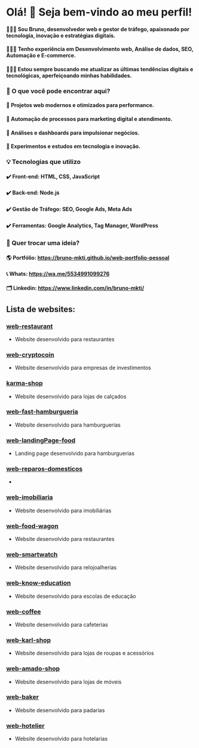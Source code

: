 # Olá! 👋 Seja bem-vindo ao meu perfil!
#### 👨🏻‍💻 Sou Bruno, desenvolvedor web e gestor de tráfego, apaixonado por tecnologia, inovação e estratégias digitais. 
#### 👨🏻‍💻 Tenho experiência em Desenvolvimento web, Análise de dados, SEO, Automação e E-commerce.
#### 👨🏻‍💻 Estou sempre buscando me atualizar as últimas tendências digitais e tecnológicas, aperfeiçoando minhas habilidades.

### 🚀 O que você pode encontrar aqui?
#### 🔹 Projetos web modernos e otimizados para performance.
#### 🔹 Automação de processos para marketing digital e atendimento.
#### 🔹 Análises e dashboards para impulsionar negócios.
#### 🔹 Experimentos e estudos em tecnologia e inovação.

### 💡 Tecnologias que utilizo
#### ✔️ Front-end: HTML, CSS, JavaScript
#### ✔️ Back-end: Node.js
#### ✔️ Gestão de Tráfego: SEO, Google Ads, Meta Ads
#### ✔️ Ferramentas: Google Analytics, Tag Manager, WordPress

### 📢 Quer trocar uma ideia?
#### 🌎 Portfólio: https://bruno-mkti.github.io/web-portfolio-pessoal
#### 📞 Whats: https://wa.me/5534991099276
#### 🗂 Linkedin: https://www.linkedin.com/in/bruno-mkti/

## Lista de websites:
### [web-restaurant](https://bruno-mkti.github.io/web-restaurant)
- Website desenvolvido para restaurantes

### [web-cryptocoin](https://bruno-mkti.github.io/web-cryptocoin)
- Website desenvolvido para empresas de investimentos

### [karma-shop](https://bruno-mkti.github.io/web-karma-shop)
- Website desenvolvido para lojas de calçados

### [web-fast-hamburgueria](https://bruno-mkti.github.io/web-fast-hamburgueria)
- Website desenvolvido para hamburguerias

### [web-landingPage-food](https://bruno-mkti.github.io/web-landingPage-food)
- Landing page desenvolvido para hamburguerias

### [web-reparos-domesticos](https://bruno-mkti.github.io/web-reparos-domesticos)
- 

### [web-imobiliaria](https://bruno-mkti.github.io/web-imobiliaria)
- Website desenvolvido para imobiliárias

### [web-food-wagon](https://bruno-mkti.github.io/web-food-wagon)
- Website desenvolvido para restaurantes

### [web-smartwatch](https://bruno-mkti.github.io/web-smartwhatch)
- Website desenvolvido para relojoalherias

### [web-know-education](https://bruno-mkti.github.io/web-know-education)
- Website desenvolvido para escolas de educação

### [web-coffee](https://bruno-mkti.github.io/web-coffee)
- Website desenvolvido para cafeterias

### [web-karl-shop](https://bruno-mkti.github.io/web-karl-shop)
- Website desenvolvido para lojas de roupas e acessórios

### [web-amado-shop](https://bruno-mkti.github.io/web-amado-shop)
- Website desenvolvido para lojas de móveis

### [web-baker](https://bruno-mkti.github.io/web-baker)
- Website desenvolvido para padarias

### [web-hotelier](https://github.com/bruno-mkti/web-hotelier)
- Website desenvolvido para hotelarias
